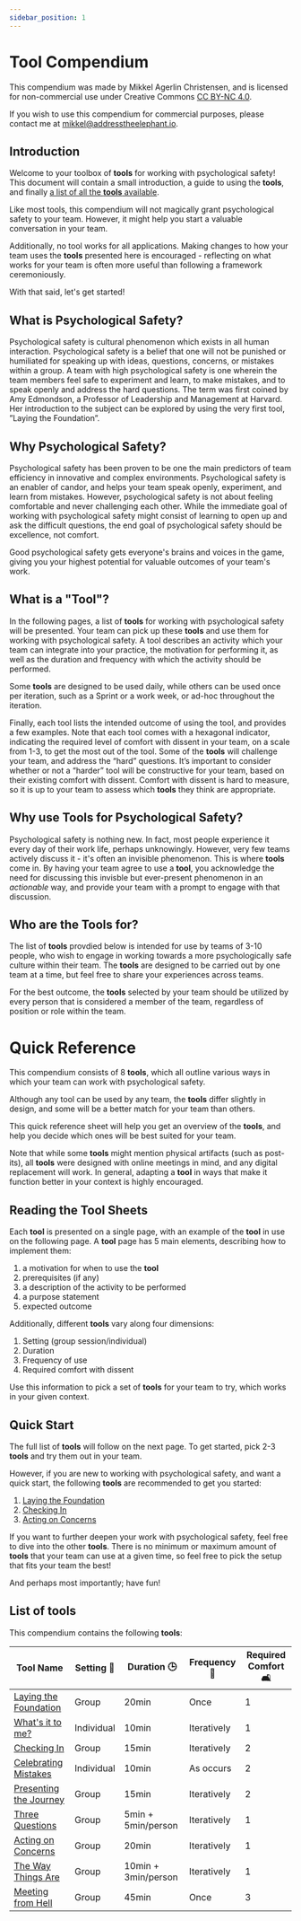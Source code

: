 ```yaml
---
sidebar_position: 1
---
```


# Tool Compendium

This compendium was made by Mikkel Agerlin Christensen, and is licensed for non-commercial use under Creative Commons [CC BY-NC 4.0](http://creativecommons.org/licenses/by-nc/4.0/).

If you wish to use this compendium for commercial purposes, please contact me at [mikkel@addresstheelephant.io](mailto:mikkel@addresstheelephant.com).

## Introduction

Welcome to your toolbox of **tools** for working with psychological safety! This document will contain a small introduction, a guide to using the **tools**, and finally [a list of all the **tools** available](#list-of-tools).

Like most tools, this compendium will not magically grant psychological safety to your team. However, it might help you start a valuable conversation in your team.

Additionally, no tool works for all applications. Making changes to how your team uses the **tools** presented here is encouraged - reflecting on what works for your team is often more useful than following a framework ceremoniously.

With that said, let's get started!

## What is Psychological Safety?

Psychological safety is cultural phenomenon which exists in all human interaction. Psychological safety is a belief that one will not be punished or humiliated for speaking up with ideas, questions, concerns, or mistakes within a group. A team with high psychological safety is one wherein the team members feel safe to experiment and learn, to make mistakes, and to speak openly and address the hard questions.
The term was first coined by Amy Edmondson, a Professor of Leadership and Management at Harvard. Her introduction to the subject can be explored by using the very first tool, ”Laying the Foundation”.

## Why Psychological Safety?

Psychological safety has been proven to be one the main predictors of team efficiency in innovative and complex environments. Psychological safety is an enabler of candor, and helps your team speak openly, experiment, and learn from mistakes. However, psychological safety is not about feeling comfortable and never challenging each other.
While the immediate goal of working with psychological safety might consist of learning to open up and ask the difficult questions, the end goal of psychological safety should be excellence, not comfort.

Good psychological safety gets everyone's brains and voices in the game, giving you your highest potential for valuable outcomes of your team's work.

## What is a "Tool"?

In the following pages, a list of **tools** for working with psychological safety will be presented. Your team can pick up these **tools** and use them for working with psychological safety. A tool describes an activity which your team can integrate into your practice, the motivation for performing it, as well as the duration and frequency with which the activity should be performed.

Some **tools** are designed to be used daily, while others can be used once per iteration, such as a Sprint or a work week, or ad-hoc throughout the iteration.

Finally, each tool lists the intended outcome of using the tool, and provides a few examples. Note that each tool comes with a hexagonal indicator, indicating the required level of comfort with dissent in your team, on a scale from 1-3, to get the most out of the tool. Some of the **tools** will challenge your team, and address the “hard” questions. It’s important to consider whether or not a “harder” tool will be constructive for your team, based on their existing comfort with dissent. Comfort with dissent is hard to measure, so it is up to your team to assess which **tools** they think are appropriate.

## Why use Tools for Psychological Safety?

Psychological safety is nothing new. In fact, most people experience it every day of their work life, perhaps unknowingly. However, very few teams actively discuss it - it's often an invisible phenomenon. This is where **tools** come in. By having your team agree to use a **tool**, you acknowledge the need for discussing this invisble but ever-present phenomenon in an _actionable_ way, and provide your team with a prompt to engage with that discussion.

## Who are the Tools for?

The list of **tools** provdied below is intended for use by teams of 3-10 people, who wish to engage in working towards a more psychologically safe culture within their team. The **tools** are designed to be carried out by one team at a time, but feel free to share your experiences across teams.

For the best outcome, the **tools** selected by your team should be utilized by every person that is considered a member of the team, regardless of position or role within the team.

# Quick Reference

This compendium consists of 8 **tools**, which all outline various ways in which your team can work with psychological safety.

Although any tool can be used by any team, the **tools** differ slightly in design, and some will be a better match for your team than others.

This quick reference sheet will help you get an overview of the **tools**, and help you decide which ones will be best suited for your team.

Note that while some **tools** might mention physical artifacts (such as post-its), all **tools** were designed with online meetings in mind, and any digital replacement will work. In general, adapting a **tool** in ways that make it function better in your context is highly encouraged.

## Reading the Tool Sheets

Each **tool** is presented on a single page, with an example of the **tool** in use on the following page. A **tool** page has 5 main elements, describing how to implement them:

1. a motivation for when to use the **tool**
2. prerequisites (if any)
3. a description of the activity to be performed
4. a purpose statement
5. expected outcome

Additionally, different **tools** vary along four dimensions:

1. Setting (group session/individual)
2. Duration
3. Frequency of use
4. Required comfort with dissent

Use this information to pick a set of **tools** for your team to try, which works in your given context.

## Quick Start

The full list of **tools** will follow on the next page. To get started, pick 2-3 **tools** and try them out in your team.

However, if you are new to working with psychological safety, and want a quick start, the following **tools** are recommended to get you started:

1. [Laying the Foundation](tools/laying-the-foundation.md)
2. [Checking In](tools/checking-in.md)
3. [Acting on Concerns](tools/checking-in.md)

If you want to further deepen your work with psychological safety, feel free to dive into the other **tools**. There is no minimum or maximum amount of **tools** that your team can use at a given time, so feel free to pick the setup that fits your team the best!

And perhaps most importantly; have fun!

## List of tools

This compendium contains the following **tools**:

| **Tool Name**                                             | **Setting 👥** | **Duration 🕒**     | **Frequency 🔄** | **Required Comfort 🛋️** |
| --------------------------------------------------------- | -------------- | ------------------- | ---------------- | ----------------------- |
| [Laying the Foundation](tools/laying-the-foundation.md)   | Group          | 20min               | Once             | 1                       |
| [What's it to me?](tools/what-is-it-to-me.md)             | Individual     | 10min               | Iteratively      | 1                       |
| [Checking In](tools/checking-in.md)                       | Group          | 15min               | Iteratively      | 2                       |
| [Celebrating Mistakes](tools/celebrating-mistakes.md)     | Individual     | 10min               | As occurs        | 2                       |
| [Presenting the Journey](tools/presenting-the-journey.md) | Group          | 15min               | Iteratively      | 2                       |
| [Three Questions](tools/three-questions.md)               | Group          | 5min + 5min/person  | Iteratively      | 1                       |
| [Acting on Concerns](tools/acting-on-concerns.md)         | Group          | 20min               | Iteratively      | 1                       |
| [The Way Things Are](tools/the-way-things-are.md)         | Group          | 10min + 3min/person | Iteratively      | 1                       |
| [Meeting from Hell](tools/meeting-from-hell.md)           | Group          | 45min               | Once             | 3                       |
